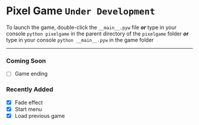 # Pixel Game `Under Development`

To launch the game, double-click the `__main__.pyw` file _**or**_ type in your console
`python pixelgame` in the parent directory of the `pixelgame` folder _**or**_
type in your console `python __main__.pyw` in the game folder

---

### Coming Soon
- [ ] Game ending

### Recently Added
- [x] Fade effect
- [x] Start menu
- [x] Load previous game
